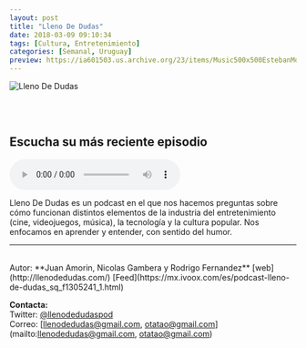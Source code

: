 ```yaml
---
layout: post
title: "Lleno De Dudas"
date: 2018-03-09 09:10:34
tags: [Cultura, Entretenimiento]
categories: [Semanal, Uruguay]
preview: https://ia601503.us.archive.org/23/items/Music500x500EstebanMontoya/Ldd_podcast300-JuanAmorn.png
---
```


![Lleno De Dudas](https://ia601503.us.archive.org/23/items/Music500x500EstebanMontoya/Ldd_podcast500-JuanAmorn.png)

<br/>
<br/>

## Escucha su más reciente episodio

<!--reproductor-feed=http://www.ivoox.com/lleno-de-dudas_fg_f1305241_filtro_1.xml-->
<!--reproductor-start-->
<audio id="audio" preload="auto" controls="" src="http://www.ivoox.com/ep-32-que-hace-algunos-videojuegos_mf_26182219_feed_1.mp3"></audio>
<!--reproductor-end-->

Lleno De Dudas es un podcast en el que nos hacemos preguntas sobre cómo funcionan distintos elementos de la industria del entretenimiento (cine, videojuegos, música), la tecnología y la cultura popular. Nos enfocamos en aprender y entender, con sentido del humor.  

_ _ _
<br>
Autor: **Juan Amorin, Nicolas Gambera y Rodrigo Fernandez**  
[web](http://llenodedudas.com/)  
[Feed](https://mx.ivoox.com/es/podcast-lleno-de-dudas_sq_f1305241_1.html)  


**Contacta:**  
Twitter: [@llenodedudaspod](https://twitter.com/llenodedudaspod)  
Correo: [llenodedudas@gmail.com, otatao@gmail.com](mailto:llenodedudas@gmail.com, otatao@gmail.com)  
